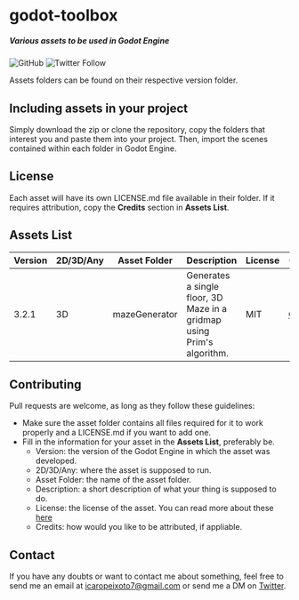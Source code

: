# godot-toolbox
##### *Various assets to be used in Godot Engine*
![GitHub](https://img.shields.io/github/license/gravityi/godot-toolbox) ![Twitter Follow](https://img.shields.io/twitter/follow/peixoto_icaro?style=social)

Assets folders can be found on their respective version folder.

## Including assets in your project

Simply download the zip or clone the repository, copy the folders that interest you and paste them into your project. Then, import the scenes contained within each folder in Godot Engine.

## License

Each asset will have its own LICENSE.md file available in their folder. If it requires attribution, copy the **Credits** section in **Assets List**.

## Assets List

Version | 2D/3D/Any | Asset Folder | Description | License | Credits
------- | --------- | ------------ | ----------- | ------- | -------
3.2.1 | 3D | mazeGenerator | Generates a single floor, 3D Maze in a gridmap using Prim's algorithm. | MIT | [GravityI](https://github.com/GravityI)


## Contributing

Pull requests are welcome, as long as they follow these guidelines: 
  - Make sure the asset folder contains all files required for it to work properly and a LICENSE.md if you want to add one.
  - Fill in the information for your asset in the **Assets List**, preferably be.
    - Version: the version of the Godot Engine in which the asset was developed.
    - 2D/3D/Any: where the asset is supposed to run.
    - Asset Folder: the name of the asset folder.
    - Description: a short description of what your thing is supposed to do.
    - License: the license of the asset. You can read more about these [here](https://choosealicense.com)
    - Credits: how would you like to be attributed, if appliable.

## Contact

If you have any doubts or want to contact me about something, feel free to send me an email at icaropeixoto7@gmail.com or send me a DM on [Twitter](https://twitter.com/peixoto_icaro).
